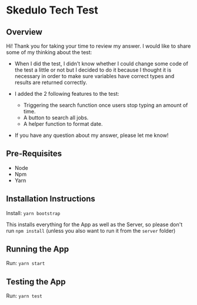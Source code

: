 # Skedulo Tech Test

## Overview

Hi! Thank you for taking your time to review my answer. I would like to share some of my thinking about the test:

- When I did the test, I didn't know whether I could change some code of the test a little or not but I decided to do it because I thought it is necessary in order to make sure variables have correct types and results are returned correctly.
- I added the 2 following features to the test:

  - Triggering the search function once users stop typing an amount of time.
  - A button to search all jobs.
  - A helper function to format date.

- If you have any question about my answer, please let me know!

## Pre-Requisites

- Node
- Npm
- Yarn

## Installation Instructions

Install:
`yarn bootstrap`

This installs everything for the App as well as the Server, so please don't run `npm install` (unless you also want to run it from the `server` folder)

## Running the App

Run:
`yarn start`

## Testing the App

Run:
`yarn test`
